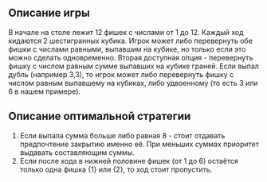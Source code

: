 ## Описание игры

В начале на столе лежит 12 фишек с числами от 1 до 12.
Каждый ход кидаются 2 шестигранных кубика. 
Игрок может либо перевернуть обе фишки с числами равными, выпавшим на кубике, но только если это можно сделать одновременно.
Вторая доступная опция - перевернуть фишку с числом равным сумме выпавших на кубике граней.
Если выпал дубль (например 3,3), то игрок может либо перевернуть фишку с числом равным выпавшему на кубиках, либо удвоенному 
(то есть 3 или 6 в нашем примере).


## Описание оптимальной стратегии
1. Если выпала сумма больше либо равная 8 - стоит отдавать предпочтение закрытию именно её. 
При меньших суммах приоритет выдавать составляющим суммы.
2. Если после хода в нижней половине фишек (от 1 до 6) остаётся только одна фишка {1} или {2}, 
то ход стоит пропустить. 

